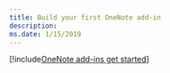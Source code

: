 ```yaml
---
title: Build your first OneNote add-in
description: 
ms.date: 1/15/2019
---
```


[!include[OneNote add-ins get started](../includes/file-get-started-onenote.md)]